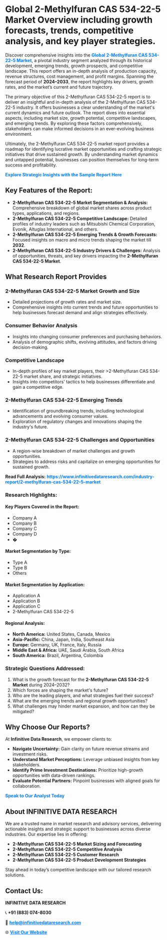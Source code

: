 <h1>Global 2-Methylfuran CAS 534-22-5 Market Overview including growth forecasts, trends, competitive analysis, and key player strategies.</h1>
<p>
Discover comprehensive insights into the 
<a href="https://www.infinitivedataresearch.com/industry-report/2-methylfuran-cas-534-22-5-market" rel="dofollow" style="color: #007BFF; text-decoration: none;"><strong>Global 2-Methylfuran CAS 534-22-5 Market</strong></a>, a pivotal industry segment analyzed through its historical development, emerging trends, growth prospects, and competitive landscape. This report offers an in-depth analysis of production capacity, revenue structures, cost management, and profit margins. Spanning the forecast period of <strong>2024–2033</strong>, the report highlights key drivers, growth rates, and the market’s current and future trajectory.
</p>
<p>
The primary objective of this 2-Methylfuran CAS 534-22-5 report is to deliver an insightful and in-depth analysis of the 2-Methylfuran CAS 534-22-5 industry. It offers businesses a clear understanding of the market's current dynamics and future outlook. The report dives into essential aspects, including market size, growth potential, competitive landscapes, and emerging trends. By exploring these factors comprehensively, stakeholders can make informed decisions in an ever-evolving business environment.
</p>
<p>
Ultimately, the 2-Methylfuran CAS 534-22-5 market report provides a roadmap for identifying lucrative market opportunities and crafting strategic initiatives that drive sustained growth. By understanding market dynamics and untapped potential, businesses can position themselves for long-term success and profitability.
</p>
<p>
<a href="https://www.infinitivedataresearch.com/request-sample/reportId=110630" style="color: #007BFF; text-decoration: none;"><strong>Explore Strategic Insights with the Sample Report Here</strong></a>
</p>

<h2>Key Features of the Report:</h2>
<ul>
<li><strong>2-Methylfuran CAS 534-22-5 Market Segmentation & Analysis:</strong> Comprehensive breakdown of global market shares across product types, applications, and regions.</li>
<li><strong>2-Methylfuran CAS 534-22-5 Competitive Landscape:</strong> Detailed profiles of industry leaders such as Mitsubishi Chemical Corporation, Evonik, Altuglas International, and others.</li>
<li><strong>2-Methylfuran CAS 534-22-5 Emerging Trends & Growth Forecasts:</strong> Focused insights on macro and micro trends shaping the market till <strong>2032</strong>.</li>
<li><strong>2-Methylfuran CAS 534-22-5 Industry Drivers & Challenges:</strong> Analysis of opportunities, threats, and key drivers impacting the <strong>2-Methylfuran CAS 534-22-5 Market</strong>.</li>
</ul>

<h2>What Research Report Provides</h2>
<h3>2-Methylfuran CAS 534-22-5 Market Growth and Size</h3>
<ul>
<li>Detailed projections of growth rates and market size.</li>
<li>Comprehensive insights into current trends and future opportunities to help businesses forecast demand and align strategies effectively.</li>
</ul>

<h3>Consumer Behavior Analysis</h3>
<ul>
<li>Insights into changing consumer preferences and purchasing behaviors.</li>
<li>Analysis of demographic shifts, evolving attitudes, and factors driving decision-making.</li>
</ul>

<h3>Competitive Landscape</h3>
<ul>
<li>In-depth profiles of key market players, their >2-Methylfuran CAS 534-22-5 market share, and strategic initiatives.</li>
<li>Insights into competitors' tactics to help businesses differentiate and gain a competitive edge.</li>
</ul>

<h3>2-Methylfuran CAS 534-22-5 Emerging Trends</h3>
<ul>
<li>Identification of groundbreaking trends, including technological advancements and evolving consumer values.</li>
<li>Exploration of regulatory changes and innovations shaping the industry's future.</li>
</ul>

<h3>2-Methylfuran CAS 534-22-5 Challenges and Opportunities</h3>
<ul>
<li>A region-wise breakdown of market challenges and growth opportunities.</li>
<li>Strategies to address risks and capitalize on emerging opportunities for sustained growth.</li>
</ul>
<p><strong>Read Full Analysis:</strong> <a href="https://www.infinitivedataresearch.com/industry-report/2-methylfuran-cas-534-22-5-market" rel="dofollow" style="color: #007BFF; text-decoration: none;"><strong>https://www.infinitivedataresearch.com/industry-report/2-methylfuran-cas-534-22-5-market</strong></a></p>
<h3>Research Highlights:</h3>
<h4>Key Players Covered in the Report:</h4>
<ul><li>Company A</li><li>Company B</li><li>Company C</li><li>Company D</li><li>�</li></ul>
<h4>Market Segmentation by Type:</h4>
<ul><li>Type A</li><li>Type B</li><li>Others</li></ul>
<h4>Market Segmentation by Application:</h4>
<ul><li>Application A</li><li>Application B</li><li>Application C</li><li>2-Methylfuran CAS 534-22-5</li></ul>

<h4>Regional Analysis:</h4>
<ul>
<li><strong>North America:</strong> United States, Canada, Mexico</li>
<li><strong>Asia-Pacific:</strong> China, Japan, India, Southeast Asia</li>
<li><strong>Europe:</strong> Germany, UK, France, Italy, Russia</li>
<li><strong>Middle East & Africa:</strong> UAE, Saudi Arabia, South Africa</li>
<li><strong>South America:</strong> Brazil, Argentina, Colombia</li>
</ul>

<h3>Strategic Questions Addressed:</h3>
<ol>
<li>What is the growth forecast for the <strong>2-Methylfuran CAS 534-22-5 Market</strong> during 2024–2032?</li>
<li>Which forces are shaping the market's future?</li>
<li>Who are the leading players, and what strategies fuel their success?</li>
<li>What are the emerging trends and regional growth opportunities?</li>
<li>What challenges may hinder market expansion, and how can they be mitigated?</li>
</ol>

<h2>Why Choose Our Reports?</h2>
<p>At <strong>Infinitive Data Research</strong>, we empower clients to:</p>
<ul>
<li><strong>Navigate Uncertainty:</strong> Gain clarity on future revenue streams and investment risks.</li>
<li><strong>Understand Market Perceptions:</strong> Leverage unbiased insights from key stakeholders.</li>
<li><strong>Identify Prime Investment Destinations:</strong> Prioritize high-growth opportunities with data-driven rankings.</li>
<li><strong>Evaluate Potential Partners:</strong> Pinpoint businesses with aligned goals for collaboration.</li>
</ul>
<p><a href="https://www.infinitivedataresearch.com/industry-report/2-methylfuran-cas-534-22-5-market" rel="dofollow" style="color: #007BFF; text-decoration: none;"><strong>Speak to Our Analyst Today</strong></a></p>

<h2>About INFINITIVE DATA RESEARCH</h2>
<p>We are a trusted name in market research and advisory services, delivering actionable insights and strategic support to businesses across diverse industries. Our expertise lies in offering:</p>
<ul>
<li><strong>2-Methylfuran CAS 534-22-5 Market Sizing and Forecasting</strong></li>
<li><strong>2-Methylfuran CAS 534-22-5 Competitive Analysis</strong></li>
<li><strong>2-Methylfuran CAS 534-22-5 Customer Research</strong></li>
<li><strong>2-Methylfuran CAS 534-22-5 Product Development Strategies</strong></li>
</ul>
<p>Stay ahead in today’s competitive landscape with our tailored research solutions.</p>

<h2>Contact Us:</h2>
<p><strong>INFINITIVE DATA RESEARCH</strong></p>
<p>📞 <strong>+91 (883) 074-8030</strong></p>
<p>📧 <strong><a href="mailto:help@infinitivedataresearch.com" style="color: #007BFF;">help@infinitivedataresearch.com</a></strong></p>
<p>🌐 <strong><a href="https://www.infinitivedataresearch.com" rel="dofollow" style="color: #007BFF;">Visit Our Website</a></strong></p>